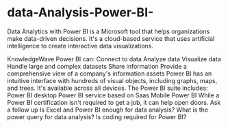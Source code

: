 # data-Analysis-Power-BI-
Data Analytics with Power BI is a Microsoft tool that helps organizations make data-driven decisions. It's a cloud-based service that uses artificial intelligence to create interactive data visualizations. 

KnowledgeWave
Power BI can: 
Connect to data
Analyze data
Visualize data
Handle large and complex datasets
Share information
Provide a comprehensive view of a company's information assets
Power BI has an intuitive interface with hundreds of visual objects, including graphs, maps, and trees. It's available across all devices. 
The Power BI suite includes: 
Power BI desktop
Power BI service based on Saas
Mobile Power BI
While a Power BI certification isn't required to get a job, it can help open doors. 
Ask a follow up
Is Excel and Power BI enough for data analysis?
What is the power query for data analysis?
Is coding required for Power BI?
